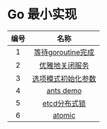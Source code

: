 # Go 最小实现

| 编号 |                             名称                             |
| :--: | :----------------------------------------------------------: |
|  1   | [等待goroutine完成](https://github.com/GiHccTpD/golang-minimal-implement/blob/main/00.wait_goroutine_exit/README.md) |
|  2   | [优雅地关闭服务](https://github.com/GiHccTpD/golang-minimal-implement/blob/main/01.graceful_shutdwon/README.md) |
|  3   | [选项模式初始化参数](https://github.com/GiHccTpD/golang-minimal-implement/blob/main/02.optional/README.md) |
|  4   | [ants demo](https://github.com/GiHccTpD/golang-minimal-implement/blob/main/03.ants/README.md) |
|  5   | [etcd分布式锁](https://github.com/GiHccTpD/golang-minimal-implement/blob/main/04.etcd_distributed_lock/README.md) |
|  6   | [atomic](https://github.com/GiHccTpD/golang-minimal-implement/blob/main/05.atomic/README.md) |
